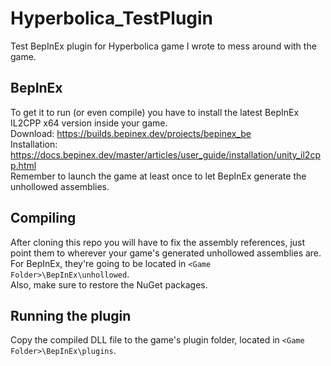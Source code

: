 ﻿# Hyperbolica_TestPlugin
Test BepInEx plugin for Hyperbolica game I wrote to mess around with the game.

## BepInEx
To get it to run (or even compile) you have to install the latest BepInEx IL2CPP x64 version inside your game.  
Download: https://builds.bepinex.dev/projects/bepinex_be  
Installation: https://docs.bepinex.dev/master/articles/user_guide/installation/unity_il2cpp.html  
Remember to launch the game at least once to let BepInEx generate the unhollowed assemblies.

## Compiling
After cloning this repo you will have to fix the assembly references, just point them to wherever your game's generated unhollowed assemblies are.  
For BepInEx, they're going to be located in `<Game Folder>\BepInEx\unhollowed`.  
Also, make sure to restore the NuGet packages.

## Running the plugin
Copy the compiled DLL file to the game's plugin folder, located in `<Game Folder>\BepInEx\plugins`.